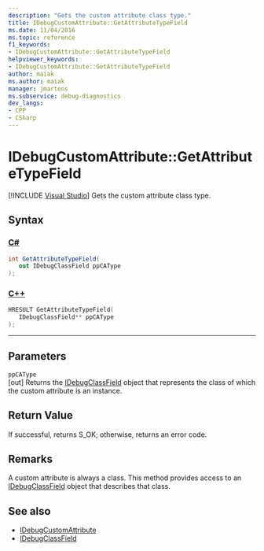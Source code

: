 ```yaml
---
description: "Gets the custom attribute class type."
title: IDebugCustomAttribute::GetAttributeTypeField
ms.date: 11/04/2016
ms.topic: reference
f1_keywords:
- IDebugCustomAttribute::GetAttributeTypeField
helpviewer_keywords:
- IDebugCustomAttribute::GetAttributeTypeField
author: maiak
ms.author: maiak
manager: jmartens
ms.subservice: debug-diagnostics
dev_langs:
- CPP
- CSharp
---
```

# IDebugCustomAttribute::GetAttributeTypeField

 [!INCLUDE [Visual Studio](~/includes/applies-to-version/vs-windows-only.md)]
Gets the custom attribute class type.

## Syntax

### [C#](#tab/csharp)
```csharp
int GetAttributeTypeField(
   out IDebugClassField ppCAType
);
```
### [C++](#tab/cpp)
```cpp
HRESULT GetAttributeTypeField( 
   IDebugClassField** ppCAType
);
```
---

## Parameters
`ppCAType`\
[out] Returns the [IDebugClassField](../../../extensibility/debugger/reference/idebugclassfield.md) object that represents the class of which the custom attribute is an instance.

## Return Value
 If successful, returns S_OK; otherwise, returns an error code.

## Remarks
 A custom attribute is always a class. This method provides access to an [IDebugClassField](../../../extensibility/debugger/reference/idebugclassfield.md) object that describes that class.

## See also
- [IDebugCustomAttribute](../../../extensibility/debugger/reference/idebugcustomattribute.md)
- [IDebugClassField](../../../extensibility/debugger/reference/idebugclassfield.md)
